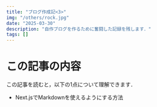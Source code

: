 ```yaml
---
title: "ブログ作成記<3>"
img: "/others/rock.jpg"
date: "2025-03-30"
description: "自作ブログを作るために奮闘した記録を残します．"
tags: []
---
```


# この記事の内容
この記事を読むと，以下の1点について理解できます．
- Next.jsでMarkdownを使えるようにする方法
